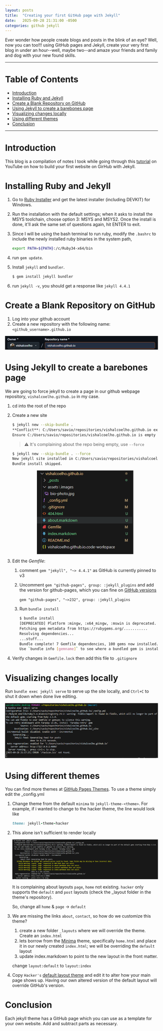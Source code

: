 ```yaml
---
layout: posts
title:  "Creating your first GitHub page with Jekyll"
date:   2025-09-28 21:31:00 -0500
categories: github jekyll
---
```

<!-- excerpts go here, right after the front matter -->
Ever wonder how people create blogs and posts in the blink of an eye? Well, now you can too!!! using GitHub pages and Jekyll, create your very first blog in under an hour--well, maybe two--and amaze your friends and family and dog with your new found skills.

---

# Table of Contents <!-- omit in toc -->

- [Introduction](#introduction)
- [Installing Ruby and Jekyll](#installing-ruby-and-jekyll)
- [Create a Blank Repository on GitHub](#create-a-blank-repository-on-github)
- [Using Jekyll to create a barebones page](#using-jekyll-to-create-a-barebones-page)
- [Visualizing changes locally](#visualizing-changes-locally)
- [Using different themes](#using-different-themes)
- [Conclusion](#conclusion)

---

# Introduction

This blog is a compilation of notes I took while going through this [tutorial](https://www.youtube.com/watch?v=fV01b0duZwU) on YouTube on how to build your first website on GirHub with Jekyll.

# Installing Ruby and Jekyll
1. Go to [Ruby Installer](https://rubyinstaller.org/downloads/) and get the latest installer (including DEVKIT) for Windows.
2. Run the installation with the default settings; when it asks to install the MSYS toolchain, choose option 3: MSYS and MSYS2. Once the install is done, it'll ask the same set of questions again, hit ENTER to exit.
3. Since I will be using the bash terminal to run ruby, modify the `.bashrc` to include the newly installed ruby binaries in the system path,

    ```bash
    export PATH=${PATH}:/c/Ruby34-x64/bin
    ```

4. run `gem update`.
5. Install `jekyll` and `bundler`.
    ```bash
    $ gem install jekyll bundler
    ```
6. run `jekyll -v`, you should get a response like `jekyll 4.4.1`

# Create a Blank Repository on GitHub
1. Log into your github account
1. Create a new repository with the following name: `<github_username>.github.io`

![Create a new GitHub Repository][img_create_repo]

# Using Jekyll to create a barebones page
We are going to force jekyll to create a page in our github webpage repository, `vishalcoelho.github.io` in my case.

1. cd into the root of the repo
1. Create a new site

    ```bash
    $ jekyll new --skip-bundle .
    **Conflict**: C:/Users/savio/repositories/vishalcoelho.github.io exists and is not empty.
    Ensure C:/Users/savio/repositories/vishalcoelho.github.io is empty or else try again with `--force` to proceed and overwrite any files.
    ```
    > :warning: It's complaining about the repo being empty, use `--force`

    ```bash
    $ jekyll new --skip-bundle . --force
    New jekyll site installed in C:/Users/savio/repositories/vishalcoelho.github.io.
    Bundle install skipped.
    ```
    <!-- If you want to center an image, you need to use the path (not link) in an img tag, as opposed to -->
    <!-- ![Jekyll creates a blank project][img_jekyll_blank] -->
    <img
        style="display: block;
               margin-left: auto;
               margin-right: auto;
               width = 30%;"
        src="/assets/images/2025_09_28_post_first_github_page/new_jekyll_creation.png">

1. Edit the *Gemfile*:
   1. comment `gem "jekyll", "~> 4.4.1"` as GitHub is currently pinned to v3
   2. Uncomment `gem "github-pages", group: :jekyll_plugins` and add the version for github-pages, which you can fine on [GitHub versions](https://pages.github.com/versions/)

      `gem "github-pages", "~>232", group: :jekyll_plugins`
   3. Run `bundle install`

        ```bash
        $ bundle install
        [DEPRECATED] Platform :mingw, :x64_mingw, :mswin is deprecated. Please use platform :windows instead.
        Fetching gem metadata from https://rubygems.org/...........
        Resolving dependencies...
        ...stuff...
        Bundle complete! 7 Gemfile dependencies, 100 gems now installed.
        Use `bundle info [gemname]` to see where a bundled gem is installed.
        ```

2. Verify changes in `Gemfile.lock` then add this file to `.gitignore`

# Visualizing changes locally

Run `bundle exec jekyll serve` to serve up the site locally, and `Ctrl+C` to shut it down when done live editing.

   ![Host site on local server][img_local_server]


# Using different themes

You can find more themes at [GitHub Pages Themes](https://docs.github.com/en/pages/setting-up-a-github-pages-site-with-jekyll/adding-a-theme-to-your-github-pages-site-using-jekyll). To use a theme simply edit the _config.yml

1. Change theme from the default `minima` to `jekyll-theme-<theme>`. For example, if i wanted to change to the hacker theme, the line would look like

    ```ruby
    theme: jekyll-theme-hacker
    ```

1. This alone isn't sufficient to render locally

    ![Fail to use theme locally][img_jekyll_serve_fail]

    It is complaining about layouts `page`, `home` not existing. `hacker` only supports the `default` and `post` layouts (check the _layout folder in the theme's repository).

    So, change all `home` & `page` -> `default`

1. We are missing the links `about`, `contact`, so how do we customize this theme?
   1. create a new folder `_layouts` where we  will override the theme. Create an `index.html`
   1. lets borrow from the [Minima](https://) theme, specifically `home.html` and place it in our newly created `index.html`; we will be overriding the `default` layout
   1. update index.markdown to point to the new layout in the front matter.

   change `layout:default` to `layout:index`

1. Copy `Hacker's` [default layout theme](https://github.com/pages-themes/hacker/blob/master/_layouts/default.html)
and edit it to alter how your main page shows up. Having our own altered version of the default layout will override GitHub's version.

# Conclusion

Each jekyll theme has a GitHub page which you can use as a template for your own website. Add and subtract parts as necessary.

[img_create_repo]: /assets/images/2025_09_28_post_first_github_page/create_repo.png
[img_jekyll_blank]: /assets/images/2025_09_28_post_first_github_page/new_jekyll_creation.png
[img_local_server]: /assets/images/2025_09_28_post_first_github_page/serving_site_locally.png
[img_jekyll_serve_fail]: /assets/images/2025_09_28_post_first_github_page/jekyll_serve_fail.png